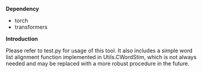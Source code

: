 **Dependency**

- torch
- transformers
  
**Introduction**

Please refer to test.py for usage of this tool. It also includes a simple word list alignment function implemented in Utils.CWordStim, which is not always needed and may be replaced with a more robust procedure in the future.
